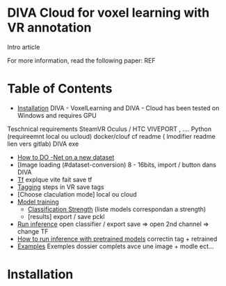 # DIVA Cloud for voxel learning with VR annotation

Intro article

For more information, read the following paper: REF


# Table of Contents
- [Installation](#installation)
DIVA - VoxelLearning and DIVA - Cloud has been tested on Windows and requires GPU

Teschnical requirements
SteamVR 
Oculus / HTC VIVEPORT , ....
Python (requireemnt local ou ucloud)
docker/clouf cf readme ( lmodifier readme lien vers gitlab)
DIVA exe

- [How to DO -Net on a new dataset](#how-to-run-nnu-net-on-a-new-dataset)
- [Image loading (#dataset-conversion)
8 - 16bits, import / button dans DIVA
- [Tf](#experiment-planning-and-preprocessing)
explque vite fait 
save tf
- [Tagging](#experiment-planning-and-preprocessing)
steps in VR 
save tags
- [Choose claculation mode]
local ou cloud
- [Model training](#model-training)
  * [Classification Strength](#2d-u-net) (liste models correspondan a strength)
  * [results] 
  export / save pckl
- [Run inference](#run-inference)
open classifier / 
export save => open 2nd channel => change TF
- [How to run inference with pretrained models](#how-to-run-inference-with-pretrained-models)
correctin tag + retrained
- [Examples](#examples)
Exemples dossier complets avce une image + modle ect...


# Installation

